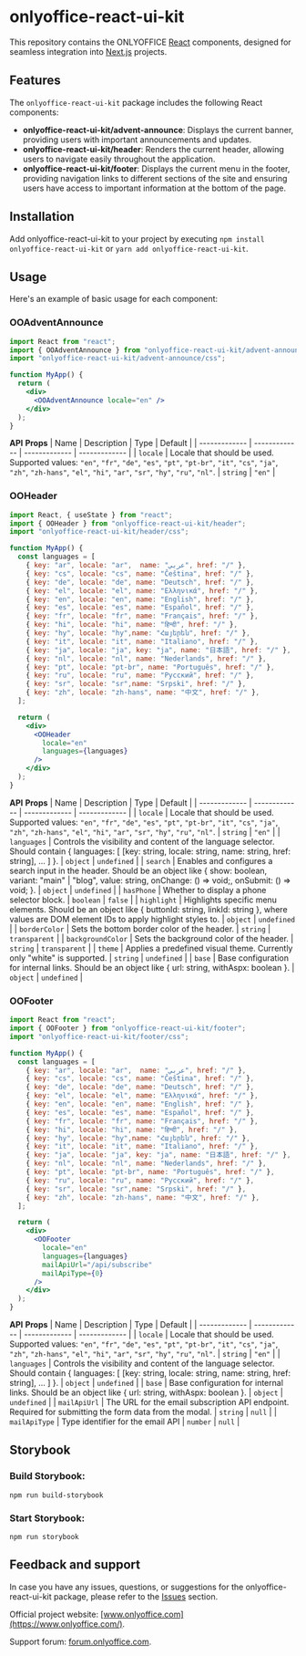 # onlyoffice-react-ui-kit

This repository contains the ONLYOFFICE [React](https://react.dev/) components, designed for seamless integration into [Next.js](https://nextjs.org/) projects.

## Features

The `onlyoffice-react-ui-kit` package includes the following React components:

- **onlyoffice-react-ui-kit/advent-announce**: Displays the current banner, providing users with important announcements and updates.
- **onlyoffice-react-ui-kit/header**: Renders the current header, allowing users to navigate easily throughout the application.
- **onlyoffice-react-ui-kit/footer**: Displays the current menu in the footer, providing navigation links to different sections of the site and ensuring users have access to important information at the bottom of the page.

## Installation

Add onlyoffice-react-ui-kit to your project by executing `npm install onlyoffice-react-ui-kit` or `yarn add onlyoffice-react-ui-kit`.

## Usage

Here's an example of basic usage for each component:

### OOAdventAnnounce

```jsx
import React from "react";
import { OOAdventAnnounce } from "onlyoffice-react-ui-kit/advent-announce";
import "onlyoffice-react-ui-kit/advent-announce/css";

function MyApp() {
  return (
    <div>
      <OOAdventAnnounce locale="en" />
    </div>
  );
}
```

**API**
**Props**
| Name | Description | Type | Default |
| ------------- | ------------- | ------------- | ------------- |
| `locale` | Locale that should be used. Supported values: `"en"`, `"fr"`, `"de"`, `"es"`, `"pt"`, `"pt-br"`, `"it"`, `"cs"`, `"ja"`, `"zh"`, `"zh-hans"`, `"el"`, `"hi"`, `"ar"`, `"sr"`, `"hy"`, `"ru"`, `"nl"`. | `string` | `"en"` |

### OOHeader

```jsx
import React, { useState } from "react";
import { OOHeader } from "onlyoffice-react-ui-kit/header";
import "onlyoffice-react-ui-kit/header/css";

function MyApp() {
  const languages = [
    { key: "ar", locale: "ar",  name: "عربي", href: "/" },
    { key: "cs", locale: "cs", name: "Čeština", href: "/" },
    { key: "de", locale: "de", name: "Deutsch", href: "/" },
    { key: "el", locale: "el", name: "Ελληνικά", href: "/" },
    { key: "en", locale: "en", name: "English", href: "/" },
    { key: "es", locale: "es", name: "Español", href: "/" },
    { key: "fr", locale: "fr", name: "Français", href: "/" },
    { key: "hi", locale: "hi", name: "हिन्दी", href: "/" },
    { key: "hy", locale: "hy",name: "Հայերեն", href: "/" },
    { key: "it", locale: "it", name: "Italiano", href: "/" },
    { key: "ja", locale: "ja", key: "ja", name: "日本語", href: "/" },
    { key: "nl", locale: "nl", name: "Nederlands", href: "/" },
    { key: "pt", locale: "pt-br", name: "Português", href: "/" },
    { key: "ru", locale: "ru", name: "Русский", href: "/" },
    { key: "sr", locale: "sr",name: "Srpski", href: "/" },
    { key: "zh", locale: "zh-hans", name: "中文", href: "/" },
  ];

  return (
    <div>
      <OOHeader
        locale="en"
        languages={languages}
      />
    </div>
  );
}
```

**API**
**Props**
| Name | Description | Type | Default |
| ------------- | ------------- | ------------- | ------------- |
| `locale` | Locale that should be used. Supported values: `"en"`, `"fr"`, `"de"`, `"es"`, `"pt"`, `"pt-br"`, `"it"`, `"cs"`, `"ja"`, `"zh"`, `"zh-hans"`, `"el"`, `"hi"`, `"ar"`, `"sr"`, `"hy"`, `"ru"`, `"nl"`. | `string` | `"en"` |
| `languages` | Controls the visibility and content of the language selector. Should contain { languages: [ [key: string, locale: string, name: string, href: string], ... ] }. | `object` | `undefined` |
| `search` | Enables and configures a search input in the header. Should be an object like { show: boolean, variant: "main" | "blog", value: string, onChange: () => void;, onSubmit: () => void; }. | `object` | `undefined` |
| `hasPhone` | Whether to display a phone selector block. | `boolean` | `false` |
| `highlight` | Highlights specific menu elements. Should be an object like { buttonId: string, linkId: string }, where values are DOM element IDs to apply highlight styles to. | `object` | `undefined` |
| `borderColor` | Sets the bottom border color of the header. | `string` | `transparent` |
| `backgroundColor` | Sets the background color of the header. | `string` | `transparent` |
| `theme` | Applies a predefined visual theme. Currently only "white" is supported. | `string` | `undefined` |
| `base` | Base configuration for internal links. Should be an object like { url: string, withAspx: boolean }. | `object` | `undefined` |

### OOFooter

```jsx
import React from "react";
import { OOFooter } from "onlyoffice-react-ui-kit/footer";
import "onlyoffice-react-ui-kit/footer/css";

function MyApp() {
  const languages = [
    { key: "ar", locale: "ar",  name: "عربي", href: "/" },
    { key: "cs", locale: "cs", name: "Čeština", href: "/" },
    { key: "de", locale: "de", name: "Deutsch", href: "/" },
    { key: "el", locale: "el", name: "Ελληνικά", href: "/" },
    { key: "en", locale: "en", name: "English", href: "/" },
    { key: "es", locale: "es", name: "Español", href: "/" },
    { key: "fr", locale: "fr", name: "Français", href: "/" },
    { key: "hi", locale: "hi", name: "हिन्दी", href: "/" },
    { key: "hy", locale: "hy",name: "Հայերեն", href: "/" },
    { key: "it", locale: "it", name: "Italiano", href: "/" },
    { key: "ja", locale: "ja", key: "ja", name: "日本語", href: "/" },
    { key: "nl", locale: "nl", name: "Nederlands", href: "/" },
    { key: "pt", locale: "pt-br", name: "Português", href: "/" },
    { key: "ru", locale: "ru", name: "Русский", href: "/" },
    { key: "sr", locale: "sr",name: "Srpski", href: "/" },
    { key: "zh", locale: "zh-hans", name: "中文", href: "/" },
  ];

  return (
    <div>
      <OOFooter
        locale="en"
        languages={languages}
        mailApiUrl="/api/subscribe"
        mailApiType={0}
      />
    </div>
  );
}
```

**API**
**Props**
| Name | Description | Type | Default |
| ------------- | ------------- | ------------- | ------------- |
| `locale` | Locale that should be used. Supported values: `"en"`, `"fr"`, `"de"`, `"es"`, `"pt"`, `"pt-br"`, `"it"`, `"cs"`, `"ja"`, `"zh"`, `"zh-hans"`, `"el"`, `"hi"`, `"ar"`, `"sr"`, `"hy"`, `"ru"`, `"nl"`. | `string` | `"en"` |
| `languages` | Controls the visibility and content of the language selector. Should contain { languages: [ [key: string, locale: string, name: string, href: string], ... ] }. | `object` | `undefined` |
| `base` | Base configuration for internal links. Should be an object like { url: string, withAspx: boolean }. | `object` | `undefined` |
| `mailApiUrl` | The URL for the email subscription API endpoint. Required for submitting the form data from the modal. | `string` | `null` |
| `mailApiType` | Type identifier for the email API | `number` | `null` |

## Storybook

### Build Storybook:

```
npm run build-storybook
```

### Start Storybook:

```
npm run storybook
```

## Feedback and support

In case you have any issues, questions, or suggestions for the onlyoffice-react-ui-kit package, please refer to the [Issues](https://github.com/ONLYOFFICE/onlyoffice-react-ui-kit/issues) section.

Official project website: [www.onlyoffice.com](https://www.onlyoffice.com/).

Support forum: [forum.onlyoffice.com](https://forum.onlyoffice.com/).
